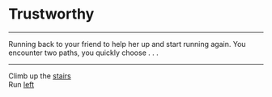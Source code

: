 # Trustworthy
---

Running back to your friend to help her up and start running again. You encounter two paths, you quickly choose . . . 

---
Climb up the [stairs](stairs.md)  
Run [left](left.md)